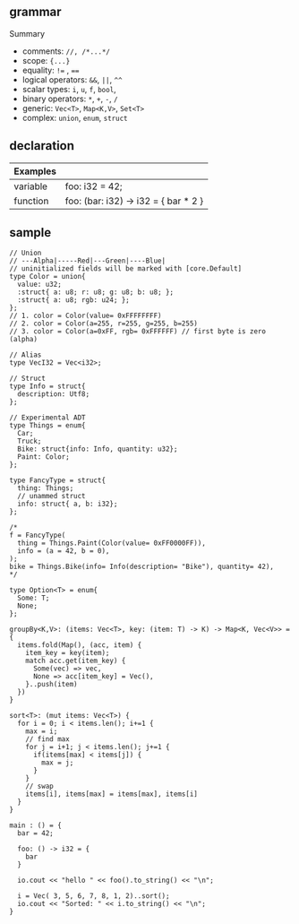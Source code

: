 ## grammar

Summary
- comments: `//, /*...*/`
- scope: `{...}`
- equality: `!=` , `==`
- logical operators: `&&`, `||`, `^^`
- scalar types: `i`, `u`, `f`, `bool`, 
- binary operators: `*`, `+`, `-`, `/`
- generic: `Vec<T>`, `Map<K,V>`, `Set<T>`
- complex: `union`, `enum`, `struct`

## declaration

| Examples |                                      |
| -------- | ------------------------------------ |
| variable | foo: i32 = 42;                       |
| function | foo: (bar: i32) -> i32 = { bar * 2 } |

## sample

```io
// Union
// ---Alpha|-----Red|---Green|----Blue|
// uninitialized fields will be marked with [core.Default]
type Color = union{
  value: u32;
  :struct{ a: u8; r: u8; g: u8; b: u8; };
  :struct{ a: u8; rgb: u24; };
};
// 1. color = Color(value= 0xFFFFFFFF)
// 2. color = Color(a=255, r=255, g=255, b=255)
// 3. color = Color(a=0xFF, rgb= 0xFFFFFF) // first byte is zero (alpha)

// Alias
type VecI32 = Vec<i32>;

// Struct
type Info = struct{  
  description: Utf8;
};

// Experimental ADT 
type Things = enum{
  Car;
  Truck;
  Bike: struct{info: Info, quantity: u32};
  Paint: Color;
};

type FancyType = struct{
  thing: Things;
  // unammed struct
  info: struct{ a, b: i32};
};

/*
f = FancyType(
  thing = Things.Paint(Color(value= 0xFF0000FF)),
  info = (a = 42, b = 0),
);
bike = Things.Bike(info= Info(description= "Bike"), quantity= 42),
*/

type Option<T> = enum{
  Some: T;
  None;
};

groupBy<K,V>: (items: Vec<T>, key: (item: T) -> K) -> Map<K, Vec<V>> = {
  items.fold(Map(), (acc, item) {
    item_key = key(item);
    match acc.get(item_key) {
      Some(vec) => vec,              
      None => acc[item_key] = Vec(),
    }..push(item)
  })
}

sort<T>: (mut items: Vec<T>) {
  for i = 0; i < items.len(); i+=1 {
    max = i;
    // find max
    for j = i+1; j < items.len(); j+=1 {
      if(items[max] < items[j]) {
        max = j;
      }
    }
    // swap
    items[i], items[max] = items[max], items[i]
  }
}

main : () = {
  bar = 42;

  foo: () -> i32 = {
    bar
  }

  io.cout << "hello " << foo().to_string() << "\n";

  i = Vec( 3, 5, 6, 7, 8, 1, 2)..sort();
  io.cout << "Sorted: " << i.to_string() << "\n";
}
```
